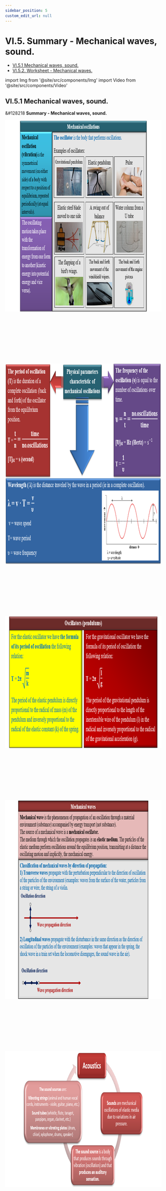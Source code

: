 ```yaml
---
sidebar_position: 5
custom_edit_url: null
---
```


# VI.5. Summary - Mechanical waves, sound.


<ul class="table-of-contents table-of-contents__left-border"><li><a href="#vi51-mechanical-waves-sound" class="table-of-contents__link toc-highlight table-of-contents__link--active">VI.5.1 Mechanical waves, sound.</a></li><li><a href="#vi52-worksheet---mechanical-waves" class="table-of-contents__link toc-highlight">VI.5.2. Worksheet - Mechanical waves.</a></li></ul>


import Img from '@site/src/components/Img'
import Video from '@site/src/components/Video'




## VI.5.1 Mechanical waves, sound.


<div class="alert alert--primary" role="alert">

&#128218 **Summary - Mechanical waves, sound.**




<Img className="img-responsive4" src="fizica/clasa7/capitolul6/VI-5-mechanical-waves-sound-picture1-mental-diagram-mechanical-oscillations.png" width="1000" height="616" lazy={false} />

<br></br>
<br></br>
<br></br>
<br></br>


<Img className="img-responsive4" src="fizica/clasa7/capitolul6/VI-5-mechanical-waves-sound-picture2-mental-diagram-physical-parameters-characteristic-of-mechanical-oscillations.png" width="1000" height="644" lazy={false} />

<br></br>
<br></br>
<br></br>
<br></br>




<Img className="img-responsive4" src="fizica/clasa7/capitolul6/VI-5-mechanical-waves-sound-picture3-mental-diagram-oscillators-pendulums.png" width="1000" height="425" />

<br></br>
<br></br>
<br></br>
<br></br>




<Img className="img-responsive4" src="fizica/clasa7/capitolul6/VI-5-mechanical-waves-sound-picture4-mental-diagram-mechanical-waves.png" width="1000" height="640" />

<br></br>
<br></br>
<br></br>
<br></br>



<Img className="img-responsive4" src="fizica/clasa7/capitolul6/VI-5-mechanical-waves-sound-picture5-mental-diagram-acoustics.png" width="1000" height="437" />

<br></br>
<br></br>
<br></br>
<br></br>




<Img className="img-responsive4" src="fizica/clasa7/capitolul6/VI-5-mechanical-waves-sound-picture6-mental-diagram-sound-properties.png" width="1000" height="612" />

<br></br>
<br></br>
<br></br>
<br></br>



<Img className="img-responsive4" src="fizica/clasa7/capitolul6/VI-5-mechanical-waves-sound-picture7-mental-diagram-classification-of-sounds-by-frequency.png" width="1000" height="538" />

<br></br>
<br></br>
<br></br>
<br></br>


<Img className="img-responsive4" src="fizica/clasa7/capitolul6/VI-5-mechanical-waves-sound-picture8-mental-diagram-sound-propagation.png" width="1000" height="474" />

<br></br>
<br></br>
<br></br>
<br></br>




<Img className="img-responsive4" src="fizica/clasa7/capitolul6/VI-5-mechanical-waves-sound-picture9-the-speed-of-a-supersonic-body.png" width="1000" height="147" />

<br></br>
<br></br>
<br></br>
<br></br>



<Img className="img-responsive4" src="fizica/clasa7/capitolul6/VI-5-mechanical-waves-sound-picture10-mental-diagram-sound-reflection-echo.png" width="1000" height="593" />

<br></br>
<br></br>
<br></br>
<br></br>



<Img className="img-responsive4" src="fizica/clasa7/capitolul6/VI-5-mechanical-waves-sound-picture11-mental-diagram-sound-reflection-applications.png" width="1000" height="566" />

<br></br>
<br></br>
<br></br>
<br></br>




<Img className="img-responsive4" src="fizica/clasa7/capitolul6/VI-5-mechanical-waves-sound-picture12-mental-diagram-hearing.png" width="1000" height="407" />



</div>




## VI.5.2. Worksheet - Mechanical waves.





<div class="alert alert--warning" role="alert">

&#128203 **Worksheet - Mechanical waves.**




<Img className="img-responsive4" src="fizica/clasa7/capitolul6/VI-5-2-worksheet-mechanical-waves-picture0-statements-of-the-worksheet-problems.png" width="1000" height="514" />



<br></br>
<br></br>
<br></br>



<Video src="https://www.youtube.com/embed/QIB5uS_KczQ" />


<br></br>
<br></br>


**1. Complete the following statements:**


a) The mechanical oscillation represents the ................. movement of a body with respect to a position of equilibrium, repeated .............

b) Mechanical wave is the phenomenon of propagation of an .............. through a substance accompanied by ............ transport.

c) The sound changes its ................ depending on the environment traversed.

d) The supersonic body has a speed higher than the speed ...........................




<br></br>


**Solution:**


a) The mechanical oscillation represents the **symmetrical** movement of a body with respect to a position of equilibrium, repeated **periodically.**

b) Mechanical wave is the phenomenon of propagation of an **oscillation** through a substance accompanied by **energy** transport.

c) The sound changes its **speed** depending on the environment traversed.

d) The supersonic body has a speed higher than the speed **of sound through the air.**



<br></br>
<br></br>






**2. Answer true or false at the following statements:**

a) Transverse waves propagate with the perturbation perpendicular to the direction of oscillation of the environment particles.

b) The sound timbre allows the identification of the sound intensity.

c) The sonar is an application of infra-sound reflection.

d) Sound intensity is measured in Hertz.



<br></br>


**Solution:**

a) Transverse waves propagate with the perturbation perpendicular to the direction of oscillation of the environment particles. **-True**

b) The sound timbre allows the identification of the sound intensity. **-False**

c) The sonar is an application of infra-sound reflection. **-False**

d) Sound intensity is measured in Hertz. **–False**



<br></br>
<br></br>








**3. Why don't we always hear the echo of the sounds we make?**


**Solution:**

The human ear is impressed (occupied) with a sound for 0.1 s. If the obstacle is too close to us, the reflected sound reaches our ear too quickly (in less than 0.1 s) and we do not hear it as an echo. To hear the echo of a sound, the obstacle must be at a minimum distance of 17 m from us.

<br></br>
<br></br>






**4. Characterizes ultrasound.**


**Solution:**

Ultrasound has a frequency of more than 20000 Hz and we do not hear it. Bats, dolphins, dogs, cats, moths emit ultrasound.

<br></br>
<br></br>






**5. Determine the speed of an airplane in km / h knowing that it has a speed of 4 Mach.**


**Solution:**


_We transform from Mach to m/s and then to km/h:_


<Img className="img-responsive4" src="fizica/clasa7/capitolul6/VI-5-2-worksheet-mechanical-waves-picture1-solved-problem-no5-determining-the-speed-of-a-supersonic-plane.png" width="1000" height="215" />


<br></br>
<br></br>
<br></br>
<br></br>




**6. A guitar string emits 123 Hz sound. Find out the oscillation period of the string and the wavelength of the oscillation of the guitar string.**


**Solution:**


_We write down the data of the problem and turn it into SI:_


Oscillation frequency = υ = 123 Hz (1/s)


<br></br>


_We apply the period formula and then calculate the wavelength of the oscillation:_



<Img className="img-responsive4" src="fizica/clasa7/capitolul6/VI-5-2-worksheet-mechanical-waves-picture2-problem-solved-no6-determining-the-period-of-oscillation-of-a-guitar-string.png" width="1000" height="224" />







</div>



